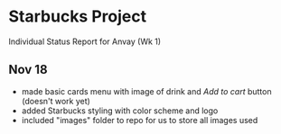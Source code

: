 # Starbucks Project
Individual Status Report for Anvay (Wk 1)

## Nov 18
- made basic cards menu with image of drink and *Add to cart* button (doesn't work yet)
- added Starbucks styling with color scheme and logo
- included "images" folder to repo for us to store all images used

